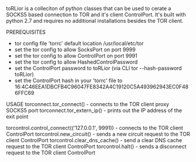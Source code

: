 toRLior is a colleciton of python classes that can be used to cerate a SOCKS5 based connection to TOR and it's client ControlPort.
It's built with python 2.7 and requires no additional installations besides the TOR client.


PREREQUISITES
- tor config file 'torrc' default location /usr/local/etc/tor
- set the tor config to allow SocksPort on port 9999
- set the tor config to allow ControlPort on port 9991
- set the tor config to allow HashedControlPassword
- set the ControlPort password to toRLior (via CLI tor --hash-password toRLior)
- set the ControlPort hash in your 'torrc' file to 16:4C46EEA1DBCFB4C96047FE8342A4C19120C5A493962943EC0F486FFC69


USAGE
torconnect.tor_connect()
	- connects to the TOR client proxy SOCKS5 port
torconnect.tor_extern_ip()
	- prints out the IP address of the exit point


torcontrol.control_connect(('127.0.0.1', 9991))
	- connects to the TOR client ControlPort
torcontrol.new_circuit()
	- sends a new circuit request to the TOR client ControlPort
torcontrol.clear_dns_cache()
	- send a clear DNS cache request to the TOR client ControlPort
torcontrol.halt()
	- sends a disconnect request to the TOR client ControlPort
